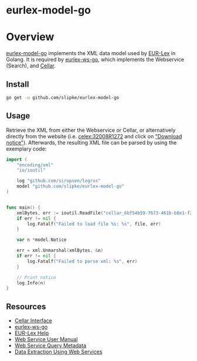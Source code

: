 # eurlex-model-go

# Overview

[eurlex-model-go](https://github.com/slipke/eurlex-model-go) implements the XML data model used by [EUR-Lex](https://eur-lex.europa.eu/homepage.html) in Golang. It is required by [eurlex-ws-go](https://github.com/slipke/eurlex-ws-go), which implements the Webservice (Search), and [Cellar](https://op.europa.eu/documents/10530/676542/ao10463_annex_17_cellar_dissemination_interface_en.pdf).

## Install

```bash
go get -u github.com/slipke/eurlex-model-go
```

## Usage

Retrieve the XML from either the Webservice or Cellar, or alternatively directly from the website (i.e. [celex:32008R1272](https://eur-lex.europa.eu/legal-content/EN/ALL/?uri=celex%3A32008R1272) and click on ["Download notice"](https://eur-lex.europa.eu/download-notice.html?legalContentId=cellar:6bf54b59-7673-461b-b8e1-f24c545cbd3c&noticeType=branch&callingUrl=%2Flegal-content%2FEN%2FALL%2F%3Furi%3Dcelex%253A32008R1272&lng=EN)). Afterwards, the resulting XML file can be parsed by using the exemplary code:

```go
import (
	"encoding/xml"
	"io/ioutil"

	log "github.com/sirupsen/logrus"
	model "github.com/slipke/eurlex-model-go"
)


func main() {
	xmlBytes, err := ioutil.ReadFile("cellar_6bf54b59-7673-461b-b8e1-f24c545cbd3c.xml")
	if err != nil {
		log.Fatalf("Failed to load file %s: %s", file, err)
	}

	var n *model.Notice

	err = xml.Unmarshal(xmlBytes, &n)
	if err != nil {
		log.Fatalf("Failed to parse xml: %s", err)
	}

	// Print notice
	log.Info(n)
}
```

## Resources

- [Cellar Interface](https://op.europa.eu/documents/10530/676542/ao10463_annex_17_cellar_dissemination_interface_en.pdf)
- [eurlex-ws-go](https://github.com/slipke/eurlex-ws-go)
- [EUR-Lex Help](https://eur-lex.europa.eu/content/help/webservice.html)
- [Web Service User Manual](https://eur-lex.europa.eu/content/tools/webservices/SearchWebServiceUserManual_v2.00.pdf)
- [Web Service Query Metadata](https://eur-lex.europa.eu/content/tools/webservices/WebServicesqueryMetadata.pdf)
- [Data Extraction Using Web Services](https://eur-lex.europa.eu/content/tools/webservices/DataExtractionUsingWebServices-v1.00.pdf)
